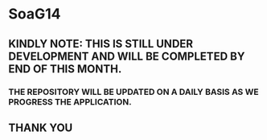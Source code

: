# SoaG14

## KINDLY NOTE: THIS IS STILL UNDER DEVELOPMENT AND WILL BE COMPLETED BY END OF THIS MONTH. 
### THE REPOSITORY WILL BE UPDATED ON A DAILY BASIS AS WE PROGRESS THE APPLICATION.
## THANK YOU

